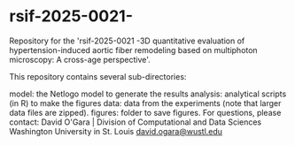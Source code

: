 # rsif-2025-0021-

Repository for the 'rsif-2025-0021 -3D quantitative evaluation of hypertension-induced aortic fiber remodeling based on multiphoton microscopy: A cross-age perspective'.

This repository contains several sub-directories:

model: the Netlogo model to generate the results
analysis: analytical scripts (in R) to make the figures
data: data from the experiments (note that larger data files are zipped).
figures: folder to save figures.
For questions, please contact: David O'Gara | Division of Computational and Data Sciences Washington University in St. Louis david.ogara@wustl.edu
